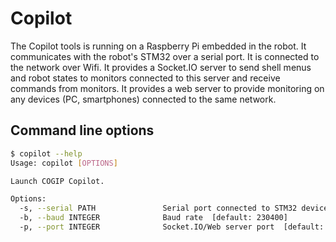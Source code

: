 # Copilot

The Copilot tools is running on a Raspberry Pi embedded in the robot.
It communicates with the robot's STM32 over a serial port.
It is connected to the network over Wifi.
It provides a Socket.IO server to send shell menus and robot states to monitors connected
to this server and receive commands from monitors.
It provides a web server to provide monitoring on any devices (PC, smartphones)
connected to the same network.

## Command line options

```bash
$ copilot --help
Usage: copilot [OPTIONS]

Launch COGIP Copilot.

Options:
  -s, --serial PATH               Serial port connected to STM32 device  [default: /dev/ttyUSB0]
  -b, --baud INTEGER              Baud rate  [default: 230400]
  -p, --port INTEGER              Socket.IO/Web server port  [default: 80]
```
